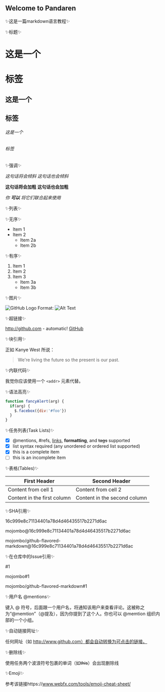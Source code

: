 ## Welcome to Pandaren

:sparkles:这是一篇markdown语言教程:sparkles:

:sparkles:标题:sparkles:

# 这是一个 <h1> 标签
## 这是一个 <h2> 标签
###### 这是一个 <h6> 标签
  
:sparkles:强调:sparkles:

*这句话将会倾斜*
_这句话也会倾斜_

**这句话将会加粗**
__这句话也会加粗__

_你 **可以** 将它们联合起来使用_

:sparkles:列表:sparkles:

:sparkles:无序:sparkles:
* Item 1
* Item 2
  * Item 2a
  * Item 2b
  
:sparkles:有序:sparkles:
1. Item 1
2. Item 2
3. Item 3
   * Item 3a
   * Item 3b

:sparkles:图片:sparkles:

![GitHub Logo](/images/logo.png)
Format: ![Alt Text](url)

:sparkles:超链接:sparkles:

http://github.com - automatic!
[GitHub](http://github.com)

:sparkles:块引用:sparkles:

正如 Kanye West 所说：

> We're living the future so
> the present is our past.

:sparkles:内联代码:sparkles:

我觉你应该使用一个
`<addr>` 元素代替。

:sparkles:语法高亮:sparkles:

```javascript
function fancyAlert(arg) {
  if(arg) {
    $.facebox({div:'#foo'})
  }
}
```

:sparkles:任务列表(Task Lists):sparkles:

- [x] @mentions, #refs, [links](), **formatting**, and <del>tags</del> supported
- [x] list syntax required (any unordered or ordered list supported)
- [x] this is a complete item
- [ ] this is an incomplete item

:sparkles:表格(Tables):sparkles:

First Header | Second Header
------------ | -------------
Content from cell 1 | Content from cell 2
Content in the first column | Content in the second column

:sparkles:SHA引用:sparkles:

16c999e8c71134401a78d4d46435517b2271d6ac

mojombo@16c999e8c71134401a78d4d46435517b2271d6ac

mojombo/github-flavored-markdown@16c999e8c71134401a78d4d46435517b2271d6ac

:sparkles:在仓库中的Issue引用:sparkles:

#1

mojombo#1

mojombo/github-flavored-markdown#1

:sparkles:用户名 @mentions:sparkles:

键入 @ 符号，后面跟一个用户名，将通知该用户来查看评论。这被称之为“@memtion”（@提及），因为你提到了这个人。你也可以 @memtion 组织内部的一个小组。

:sparkles:自动链接网址:sparkles:

任何网址（如 http://www.github.com）都会自动转换为可点击的链接。

:sparkles:删除线:sparkles:

使用任务两个波浪符号包裹的单词（如~~this~~）会出现删除线

:sparkles:Emoji:sparkles:

参考该链接https://www.webfx.com/tools/emoji-cheat-sheet/
